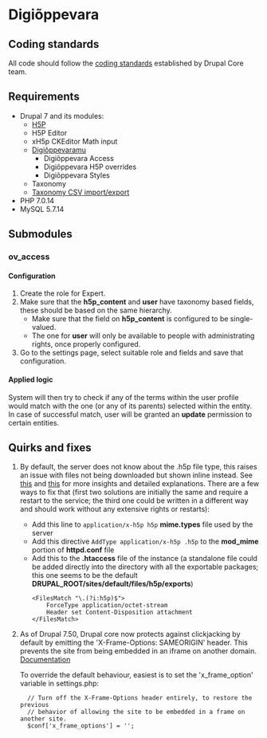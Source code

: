 # Digiõppevara

## Coding standards

All code should follow the [coding standards](https://www.drupal.org/docs/develop/standards) established by Drupal Core team.

## Requirements

* Drupal 7 and its modules:
   * [H5P](https://www.drupal.org/project/h5p)
   * H5P Editor
   * xH5p CKEditor Math input
   * [Digiõppevaramu](https://github.com/Oppevara/oppevara)
      * Digiõppevara Access
      * Digiõppevara H5P overrides
      * Digiõppevara Styles
   * Taxonomy
   * [Taxonomy CSV import/export](https://www.drupal.org/project/taxonomy_csv)
* PHP 7.0.14
* MySQL 5.7.14

## Submodules

### ov_access

#### Configuration
1. Create the role for Expert.
2. Make sure that the **h5p_content** and **user** have taxonomy based fields, these should be based on the same hierarchy.
    * Make sure that the field on **h5p_content** is configured to be single-valued.
    * The one for **user** will only be available to people with administrating rights, once properly configured.
3. Go to the settings page, select suitable role and fields and save that configuration.

#### Applied logic
System will then try to check if any of the terms within the user profile would match with the one (or any of its parents) selected within the entity. In case of successful match, user will be granted an **update** permission to certain entities.

## Quirks and fixes

1. By default, the server does not know about the .h5p file type, this raises an issue with files not being downloaded but shown inline instead. See [this](https://h5p.org/node/10840) and [this](https://www.drupal.org/node/417866) for more insights and detailed explanations. There are a few ways to fix that (first two solutions are initially the same and require a restart to the service; the third one could be written in a different way and should work without any extensive rights or restarts):
      - Add this line to `application/x-h5p h5p` **mime.types** file used by the server
      - Add this directive `AddType application/x-h5p .h5p` to the **mod_mime** portion of **httpd.conf** file
      - Add this to the **.htaccess** file of the instance (a standalone file could be added directly into the directory with all the exportable packages; this one seems to be the default **DRUPAL_ROOT/sites/default/files/h5p/exports**)
        ```
        <FilesMatch "\.(?i:h5p)$">
            ForceType application/octet-stream
            Header set Content-Disposition attachment
        </FilesMatch>
        ```
    
2. As of Drupal 7.50, Drupal core now protects against clickjacking by default by emitting the 'X-Frame-Options: SAMEORIGIN' header. This prevents the site from being embedded in an iframe on another domain. [Documentation](https://www.drupal.org/node/2735873)
   
   To override the default behaviour, easiest is to set the 'x_frame_option' variable in settings.php:
    ```
      // Turn off the X-Frame-Options header entirely, to restore the previous
      // behavior of allowing the site to be embedded in a frame on another site.
      $conf['x_frame_options'] = '';
    ```
